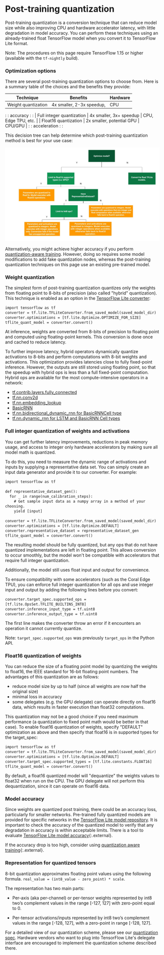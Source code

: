 # Post-training quantization

Post-training quantization is a conversion technique that can reduce model size
while also improving CPU and hardware accelerator latency, with little
degradation in model accuracy. You can perform these techniques using an
already-trained float TensorFlow model when you convert it to TensorFlow Lite
format.

Note: The procedures on this page require TensorFlow 1.15 or higher (available
with the `tf-nightly` build).


### Optimization options

There are several post-training quantization options to choose from. Here is a
summary table of the choices and the benefits they provide:

| Technique                  | Benefits                  | Hardware            |
| -------------------------- | ------------------------- | ------------------- |
| Weight quantization        | 4x smaller, 2-3x speedup, | CPU                 |
:                            : accuracy                  :                     :
| Full integer quantization  | 4x smaller, 3x+ speedup   | CPU, Edge TPU, etc. |
| Float16 quantization       | 2x smaller, potential GPU | CPU/GPU             |
:                            : acceleration              :                     :

This decision tree can help determine which post-training quantization method is
best for your use case:

![post-training optimization options](images/optimization.jpg)

Alternatively, you might achieve higher accuracy if you perform
[quantization-aware training](
https://github.com/tensorflow/tensorflow/tree/r1.14/tensorflow/contrib/quantize).
However, doing so requires some model modifications to add fake quantization
nodes, whereas the post-training quantization techniques on this page use an
existing pre-trained model.


### Weight quantization

The simplest form of post-training quantization quantizes only the weights from
floating point to 8-bits of precision (also called "hybrid" quantization). This
technique is enabled as an option in the [TensorFlow Lite
converter](../convert/):

```
import tensorflow as tf
converter = tf.lite.TFLiteConverter.from_saved_model(saved_model_dir)
converter.optimizations = [tf.lite.Optimize.OPTIMIZE_FOR_SIZE]
tflite_quant_model = converter.convert()
```

At inference, weights are converted from 8-bits of precision to floating point and
computed using floating-point kernels. This conversion is done once and cached to reduce latency.

To further improve latency, hybrid operators dynamically quantize activations to 8-bits and
perform computations with 8-bit weights and activations. This optimization provides latencies
close to fully fixed-point inference. However, the outputs are still stored using
floating point, so that the speedup with hybrid ops is less than a full fixed-point computation.
Hybrid ops are available for the most compute-intensive operators in a network:

*  [tf.contrib.layers.fully_connected](https://www.tensorflow.org/api_docs/python/tf/contrib/layers/fully_connected)
*  [tf.nn.conv2d](https://www.tensorflow.org/api_docs/python/tf/nn/conv2d)
*  [tf.nn.embedding_lookup](https://www.tensorflow.org/api_docs/python/tf/nn/embedding_lookup)
*  [BasicRNN](https://www.tensorflow.org/api_docs/python/tf/contrib/rnn/BasicRNNCell)
*  [tf.nn.bidirectional_dynamic_rnn for BasicRNNCell type](https://www.tensorflow.org/api_docs/python/tf/nn/bidirectional_dynamic_rnn)
*  [tf.nn.dynamic_rnn for LSTM and BasicRNN Cell types](https://www.tensorflow.org/api_docs/python/tf/nn/dynamic_rnn)


### Full integer quantization of weights and activations

You can get further latency improvements, reductions in peak memory usage, and
access to integer only hardware accelerators by making sure all model math is
quantized.

To do this, you need to measure the dynamic range of activations and inputs by
supplying a representative data set. You can simply create an input data
generator and provide it to our converter. For example:

```
import tensorflow as tf

def representative_dataset_gen():
  for _ in range(num_calibration_steps):
    # Get sample input data as a numpy array in a method of your choosing.
    yield [input]

converter = tf.lite.TFLiteConverter.from_saved_model(saved_model_dir)
converter.optimizations = [tf.lite.Optimize.DEFAULT]
converter.representative_dataset = representative_dataset_gen
tflite_quant_model = converter.convert()
```

The resulting model should be fully quantized, but any
ops that do not have quantized implementations are left in
floating point. This allows conversion to occur smoothly, but the model won't be
compatible with accelerators that require full integer quantization.

Additionally, the model still uses float input and output for convenience.

To ensure compatibility with some accelerators (such as the Coral Edge TPU), you
can enforce full integer quantization for all ops and use integer input and
output by adding the following lines before you convert:

```
converter.target_spec.supported_ops = [tf.lite.OpsSet.TFLITE_BUILTINS_INT8]
converter.inference_input_type = tf.uint8
converter.inference_output_type = tf.uint8
```

The first line makes the converter throw an error if it encounters an operation
it cannot currently quantize.

Note: `target_spec.supported_ops` was previously `target_ops` in the Python API.


### Float16 quantization of weights

You can reduce the size of a floating point model by quantizing the weights to
float16, the IEEE standard for 16-bit floating point numbers. The advantages of
this quantization are as follows:

-   reduce model size by up to half (since all weights are now half the original
    size)
-   minimal loss in accuracy
-   some delegates (e.g. the GPU delegate) can operate directly on float16 data,
    which results in faster execution than float32 computations.

This quantization may not be a good choice if you need maximum performance (a
quantization to fixed point math would be better in that case). To enable
float16 quantization of weights, specify "DEFAULT" optimization as above and
then specify that float16 is in supported types for the target_spec:

```
import tensorflow as tf
converter = tf.lite.TFLiteConverter.from_saved_model(saved_model_dir)
converter.optimizations = [tf.lite.Optimize.DEFAULT]
converter.target_spec.supported_types = [tf.lite.constants.FLOAT16]
tflite_quant_model = converter.convert()
```

By default, a float16 quantized model will "dequantize" the weights values to
float32 when run on the CPU. The GPU delegate will not perform this
dequantization, since it can operate on float16 data.

### Model accuracy

Since weights are quantized post training, there could be an accuracy loss,
particularly for smaller networks. Pre-trained fully quantized models are
provided for specific networks in the
[TensorFlow Lite model repository](../models/). It is important to check the
accuracy of the quantized model to verify that any degradation in accuracy is
within acceptable limits. There is a tool to evaluate
[TensorFlow Lite model accuracy](https://github.com/tensorflow/tensorflow/blob/master/tensorflow/lite/tools/accuracy/README.md){:.external}.

If the accuracy drop is too high, consider using
[quantization aware training](https://github.com/tensorflow/tensorflow/tree/r1.13/tensorflow/contrib/quantize){:.external}.

### Representation for quantized tensors

8-bit quantization approximates floating point values using the following
formula. `real_value = (int8_value - zero_point) * scale`.

The representation has two main parts:

*   Per-axis (aka per-channel) or per-tensor weights represented by int8 two’s
    complement values in the range [-127, 127] with zero-point equal to 0.

*   Per-tensor activations/inputs represented by int8 two’s complement values in
    the range [-128, 127], with a zero-point in range [-128, 127].

For a detailed view of our quantization scheme, please see our
[quantization spec](./quantization_spec.md). Hardware vendors who want to plug
into TensorFlow Lite's delegate interface are encouraged to implement the
quantization scheme described there.
